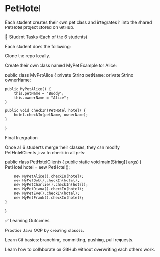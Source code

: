 # PetHotel
Each student creates their own pet class and integrates it into the shared PetHotel project stored on GitHub.



👥 Student Tasks (Each of the 6 students)

Each student does the following:

Clone the repo locally.


Create their own class named MyPet<PetName>
Example for Alice:

public class MyPetAlice {
    private String petName;
    private String ownerName;

    public MyPetAlice() {
        this.petName = "Buddy";
        this.ownerName = "Alice";
    }

    public void checkIn(PetHotel hotel) {
        hotel.checkIn(petName, ownerName);
    }
}


Final Integration

Once all 6 students merge their classes, they can modify PetHotelClients.java to check in all pets:

public class PetHotelClients {
    public static void main(String[] args) {
        PetHotel hotel = new PetHotel();

        new MyPetAlice().checkIn(hotel);
        new MyPetBob().checkIn(hotel);
        new MyPetCharlie().checkIn(hotel);
        new MyPetDiana().checkIn(hotel);
        new MyPetEve().checkIn(hotel);
        new MyPetFrank().checkIn(hotel);
    }
}

✅ Learning Outcomes

Practice Java OOP by creating classes.

Learn Git basics: branching, committing, pushing, pull requests.

Learn how to collaborate on GitHub without overwriting each other’s work.

